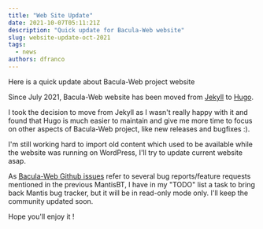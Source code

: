 ```yaml
---
title: "Web Site Update"
date: 2021-10-07T05:11:21Z
description: "Quick update for Bacula-Web website"
slug: website-update-oct-2021
tags:
  - news
authors: dfranco
---
```


Here is a quick update about Bacula-Web project website

<!-- truncate -->

Since July 2021, Bacula-Web website has been moved from [Jekyll](https://jekyll.rb) to [Hugo](https://gohugo.io/).

I took the decision to move from Jekyll as I wasn't really happy with it and found that Hugo is much easier to maintain and give me more time to focus on other aspects of Bacula-Web project, like new releases and bugfixes :).

I'm still working hard to import old content which used to be available while the website was running on WordPress, I'll try to update current website asap.

As [Bacula-Web Github issues](https://github.com/bacula-web/bacula-web/issues) refer to several bug reports/feature requests mentioned in the previous MantisBT, I have in my "TODO" list a task to bring back Mantis bug tracker, but it will be in read-only mode only. I'll keep the community updated soon.

Hope you'll enjoy it !